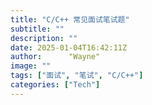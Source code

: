 ```yaml
---
title: "C/C++ 常见面试笔试题"
subtitle: ""
description: ""
date: 2025-01-04T16:42:11Z
author:      "Wayne"
image: ""
tags: ["面试", "笔试", "C/C++"]
categories: ["Tech"]
---
```

